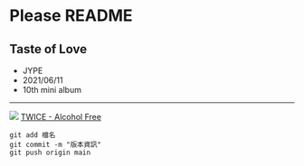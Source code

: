 # Please README

Taste of Love
---
- JYPE
- 2021/06/11
- 10th mini album
---

![](https://www.bing.com/images/search?view=detailV2&ccid=0B9rBt0H&id=3093714CA2C6337017DC6381232799444A5EF4FD&thid=OIP.0B9rBt0HZ1k5iI7SWJ14HQHaEo&mediaurl=https%3a%2f%2fwww.allkpop.com%2fupload%2f2021%2f06%2fcontent%2f231440%2fweb_data%2fallkpop_1624474112_untitled-1.jpg&cdnurl=https%3a%2f%2fth.bing.com%2fth%2fid%2fR.d01f6b06dd07675939888ed2589d781d%3frik%3d%252ffReSkSZJyOBYw%26pid%3dImgRaw%26r%3d0&exph=1080&expw=1728&q=alcohol+free+twice&simid=608029255992164110&FORM=IRPRST&ck=3976D285AB78B197D16ABA0E9C5EC76A&selectedIndex=15&ajaxhist=0&ajaxserp=0)
[TWICE - Alcohol Free](https://www.youtube.com/watch?v=XA2YEHn-A8Q&ab_channel=JYPEntertainment)

```bash=
git add 檔名
git commit -m "版本資訊"
git push origin main
```